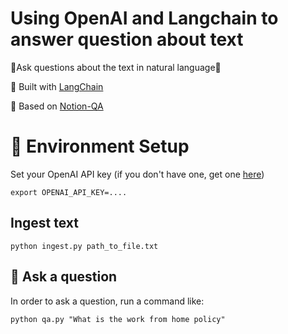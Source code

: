 # Using OpenAI and Langchain to answer question about text 

🤖Ask questions about the text in natural language🤖

💪 Built with [LangChain](https://github.com/hwchase17/langchain)

💪 Based on [Notion-QA](https://github.com/hwchase17/notion-qa)

# 🌲 Environment Setup

Set your OpenAI API key (if you don't have one, get one [here](https://platform.openai.com/))

```shell
export OPENAI_API_KEY=....
```

## Ingest text 

```shell
python ingest.py path_to_file.txt
```

## 💬 Ask a question
In order to ask a question, run a command like:

```shell
python qa.py "What is the work from home policy"
```

